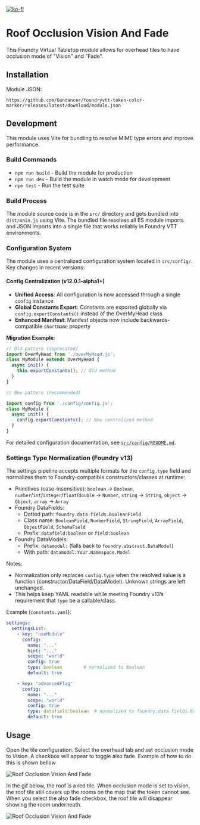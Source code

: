 [![ko-fi](https://ko-fi.com/img/githubbutton_sm.svg)](https://ko-fi.com/gundancer)

# Roof Occlusion Vision And Fade
This Foundry Virtual Tabletop module allows for overhead tiles to have occlusion mode of "Vision" and "Fade".

## Installation

Module JSON:
```
https://github.com/Gundancer/foundryvtt-token-color-marker/releases/latest/download/module.json
```

## Development

This module uses Vite for bundling to resolve MIME type errors and improve performance. 

### Build Commands

- `npm run build` - Build the module for production
- `npm run dev` - Build the module in watch mode for development
- `npm test` - Run the test suite

### Build Process

The module source code is in the `src/` directory and gets bundled into `dist/main.js` using Vite. The bundled file resolves all ES module imports and JSON imports into a single file that works reliably in Foundry VTT environments.

### Configuration System

The module uses a centralized configuration system located in `src/config/`. Key changes in recent versions:

#### Config Centralization (v12.0.1-alpha1+)

- **Unified Access**: All configuration is now accessed through a single `config` instance
- **Global Constants Export**: Constants are exported globally via `config.exportConstants()` instead of the OverMyHead class
- **Enhanced Manifest**: Manifest objects now include backwards-compatible `shortName` property

**Migration Example**:
```javascript
// Old pattern (deprecated)
import OverMyHead from './overMyHead.js';
class MyModule extends OverMyHead {
  async init() {
    this.exportConstants(); // Old method
  }
}

// New pattern (recommended)

import config from './config/config.js';
class MyModule {
  async init() {
    config.exportConstants(); // New centralized method
  }
}
```

For detailed configuration documentation, see [`src/config/README.md`](src/config/README.md).

### Settings Type Normalization (Foundry v13)

The settings pipeline accepts multiple formats for the `config.type` field and normalizes them to Foundry-compatible constructors/classes at runtime:

- Primitives (case-insensitive): `boolean` → `Boolean`, `number`/`int`/`integer`/`float`/`double` → `Number`, `string` → `String`, `object` → `Object`, `array` → `Array`
- Foundry DataFields:
  - Dotted path: `foundry.data.fields.BooleanField`
  - Class name: `BooleanField`, `NumberField`, `StringField`, `ArrayField`, `ObjectField`, `SchemaField`
  - Prefix: `datafield:boolean` or `field:boolean`
- Foundry DataModels:
  - Prefix: `datamodel:` (falls back to `foundry.abstract.DataModel`)
  - With path: `datamodel:Your.Namespace.Model`

Notes:

- Normalization only replaces `config.type` when the resolved value is a function (constructor/DataField/DataModel). Unknown strings are left unchanged.
- This helps keep YAML readable while meeting Foundry v13’s requirement that `type` be a callable/class.

Example (`constants.yaml`):

```yaml
settings:
  settingsList:
    - key: "useModule"
      config:
        name: "..."
        hint: "..."
        scope: "world"
        config: true
        type: boolean        # normalized to Boolean
        default: true

    - key: "advancedFlag"
      config:
        name: "..."
        scope: "world"
        config: true
        type: datafield:boolean  # normalized to foundry.data.fields.BooleanField (if available)
        default: true
```


## Usage

Open the tile configuration. Select the overhead tab and set occlusion mode to Vision. A checkbox will appear to toggle also fade. Example of how to do this is shown bellow

![Roof Occlusion Vision And Fade](README-img/TileConfig.gif)

In the gif below, the roof is a red tile. When occlusion mode is set to vision, the roof tile still covers up the rooms on the map that the token cannot see. When you select the also fade checkbox, the roof tile will disappear showing the room underneath.

![Roof Occlusion Vision And Fade](README-img/VisionFade.gif)
